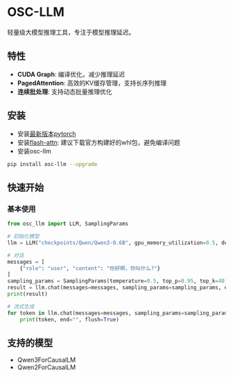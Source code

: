 # OSC-LLM

轻量级大模型推理工具，专注于模型推理延迟。

## 特性

- **CUDA Graph**: 编译优化，减少推理延迟
- **PagedAttention**: 高效的KV缓存管理，支持长序列推理
- **连续批处理**: 支持动态批量推理优化

## 安装

- 安装[最新版本pytorch](https://pytorch.org/)
- 安装[flash-attn](https://github.com/Dao-AILab/flash-attention): 建议下载官方构建好的whl包，避免编译问题
- 安装osc-llm
```bash
pip install osc-llm --upgrade
```

## 快速开始


### 基本使用

```python
from osc_llm import LLM, SamplingParams

# 初始化模型
llm = LLM("checkpoints/Qwen/Qwen3-0.6B", gpu_memory_utilization=0.5, device="cuda:0")

# 对话
messages = [
    {"role": "user", "content": "你好啊，你叫什么?"}
]
sampling_params = SamplingParams(temperature=0.5, top_p=0.95, top_k=40)
result = llm.chat(messages=messages, sampling_params=sampling_params, enable_thinking=True, stream=False)
print(result)

# 流式生成
for token in llm.chat(messages=messages, sampling_params=sampling_params, enable_thinking=True, stream=True):
    print(token, end="", flush=True)
```

## 支持的模型

- Qwen3ForCausalLM
- Qwen2ForCausalLM